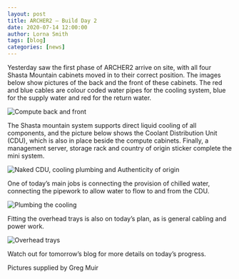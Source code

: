 ```yaml
---
layout: post
title: ARCHER2 – Build Day 2
date: 2020-07-14 12:00:00
author: Lorna Smith
tags: [blog]
categories: [news]
---
```




Yesterday saw the first phase of ARCHER2 arrive on site, with all four Shasta Mountain cabinets moved in to their correct position. The images below show pictures of the back and the front of these cabinets. The red and blue cables are colour coded water pipes for the cooling system, blue for the supply water and red for the return water. 



<img src="{{ site.baseurl }}/img/news/2020-07-14-pic1.png" alt="Compute back and front" title="Compute back and front" />


The Shasta mountain system supports direct liquid cooling of all components, and the picture below shows the Coolant Distribution Unit (CDU), which is also in place beside the compute cabinets. Finally, a management server, storage rack and country of origin sticker complete the mini system.  


<img src="{{ site.baseurl }}/img/news/2020-07-14-pic2.png" alt="Naked CDU, cooling plumbing and Authenticity of origin" title="Naked CDU, cooling plumbing and Authenticity of origin"/>

One of today’s main jobs is connecting the provision of chilled water, connecting the pipework to allow water to flow to and from the CDU.  


<img src="{{ site.baseurl }}/img/news/2020-07-14-pic3.png" alt="Plumbing the cooling" title="Plumbing the cooling" />

Fitting the overhead trays is also on today’s plan, as is general cabling and power work. 



<img src="{{ site.baseurl }}/img/news/2020-07-14-pic4.png" alt="Overhead trays" title="Overhead trays" />

Watch out for tomorrow’s blog for more details on today’s progress. 




Pictures supplied by Greg Muir

 


